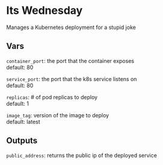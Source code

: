 # Its Wednesday

Manages a Kubernetes deployment for a stupid joke

## Vars

`container_port`: the port that the container exposes  
default: 80

`service_port`: the port that the k8s service listens on  
default: 80

`replicas`: # of pod replicas to deploy  
default: 1

`image_tag`: version of the image to deploy  
default: latest

## Outputs

`public_address`: returns the public ip of the deployed service